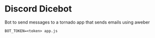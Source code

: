 # Discord Dicebot

Bot to send messages to a tornado app that sends emails using aweber

```
BOT_TOKEN=<token> app.js
```
